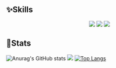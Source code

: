 
<h2>✨Skills</h2>

<p align="center">
<img src="https://img.shields.io/badge/Java-007396?style=flat-square&logo=Java&logoColor=white"/>
<img src="https://img.shields.io/badge/VueJs-4FC08D?style=flat-square&logo=vuedotjs&logoColor=white"/>
<img src="https://img.shields.io/badge/js-F7DF1E?style=flat-square&logo=javascript&logoColor=white"/>
  
</p>



<h2>💛Stats</h2>

![Anurag's GitHub stats](https://github-readme-stats.vercel.app/api?username=wooHyunHwang&show_icons=true&theme=swift)
![](https://leetcard.askljdlkasdj.cool/lapor?ext=heatmap)
[![Top Langs](https://github-readme-stats.vercel.app/api/top-langs/?username=wooHyunHwang&layout=compact&theme=swift&langs_count=5)](https://github.com/anuraghazra/github-readme-stats)
